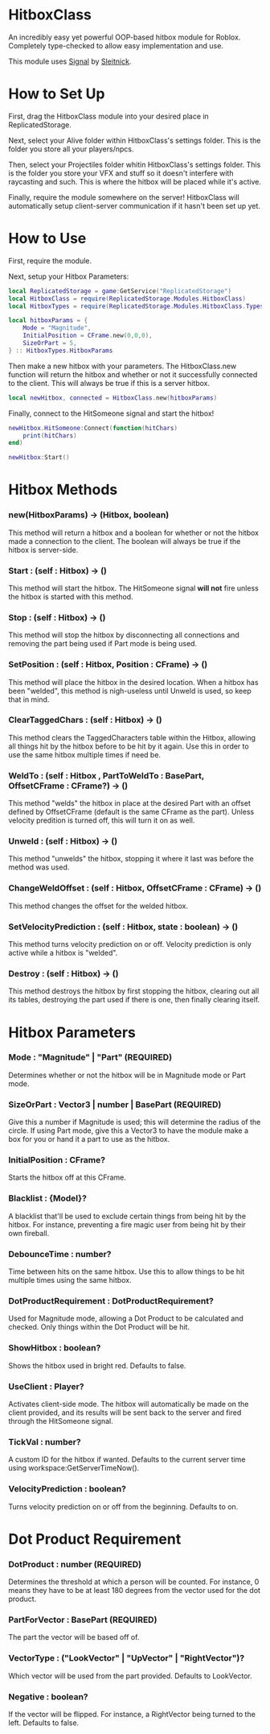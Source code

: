 # HitboxClass
An incredibly easy yet powerful OOP-based hitbox module for Roblox. Completely type-checked to allow easy implementation and use.

This module uses [Signal](https://sleitnick.github.io/RbxUtil/api/Signal/) by [Sleitnick](https://github.com/Sleitnick).

# How to Set Up
First, drag the HitboxClass module into your desired place in ReplicatedStorage.

Next, select your Alive folder within HitboxClass's settings folder. This is the folder you store all your players/npcs.

Then, select your Projectiles folder whitin HitboxClass's settings folder. This is the folder you store your VFX and stuff so it doesn't interfere with raycasting and such. This is where the hitbox will be placed while it's active.

Finally, require the module somewhere on the server! HitboxClass will automatically setup client-server communication if it hasn't been set up yet.

# How to Use
First, require the module.

Next, setup your Hitbox Parameters:
```lua
local ReplicatedStorage = game:GetService("ReplicatedStorage")
local HitboxClass = require(ReplicatedStorage.Modules.HitboxClass)
local HitboxTypes = require(ReplicatedStorage.Modules.HitboxClass.Types)

local hitboxParams = {
	Mode = "Magnitude",
	InitialPosition = CFrame.new(0,0,0),
	SizeOrPart = 5,
} :: HitboxTypes.HitboxParams
```

Then make a new hitbox with your parameters. The HitboxClass.new function will return the hitbox and whether or not it successfully connected to the client. This will always be true if this is a server hitbox.

```lua
local newHitbox, connected = HitboxClass.new(hitboxParams)
```

Finally, connect to the HitSomeone signal and start the hitbox!

```lua
newHitbox.HitSomeone:Connect(function(hitChars)
	print(hitChars)
end)

newHitbox:Start()
```

# Hitbox Methods

### new(HitboxParams) -> (Hitbox, boolean)

This method will return a hitbox and a boolean for whether or not the hitbox made a connection to the client. The boolean will always be true if the hitbox is server-side.

### Start : (self : Hitbox) -> ()

This method will start the hitbox. The HitSomeone signal **will not** fire unless the hitbox is started with this method.

### Stop : (self : Hitbox) -> ()

This method will stop the hitbox by disconnecting all connections and removing the part being used if Part mode is being used.

### SetPosition : (self : Hitbox, Position : CFrame) -> ()

This method will place the hitbox in the desired location. When a hitbox has been "welded", this method is nigh-useless until Unweld is used, so keep that in mind.

### ClearTaggedChars : (self : Hitbox) -> ()

This method clears the TaggedCharacters table within the Hitbox, allowing all things hit by the hitbox before to be hit by it again. Use this in order to use the same hitbox multiple times if need be.

### WeldTo : (self : Hitbox , PartToWeldTo : BasePart, OffsetCFrame : CFrame?) -> ()

This method "welds" the hitbox in place at the desired Part with an offset defined by OffsetCFrame (default is the same CFrame as the part). Unless velocity predition is turned off, this will turn it on as well.

### Unweld : (self : Hitbox) -> ()

This method "unwelds" the hitbox, stopping it where it last was before the method was used.

### ChangeWeldOffset : (self : Hitbox, OffsetCFrame : CFrame) -> ()

This method changes the offset for the welded hitbox.

### SetVelocityPrediction : (self : Hitbox, state : boolean) -> ()

This method turns velocity prediction on or off. Velocity prediction is only active while a hitbox is "welded".

### Destroy : (self : Hitbox) -> ()

This method destroys the hitbox by first stopping the hitbox, clearing out all its tables, destroying the part used if there is one, then finally clearing itself.

# Hitbox Parameters

### Mode : "Magnitude" | "Part" (REQUIRED)
Determines whether or not the hitbox will be in Magnitude mode or Part mode. 

### SizeOrPart : Vector3 | number | BasePart (REQUIRED)
Give this a number if Magnitude is used; this will determine the radius of the circle. If using Part mode, give this a Vector3 to have the module make a box for you or hand it a part to use as the hitbox. 

### InitialPosition : CFrame?
Starts the hitbox off at this CFrame.

### Blacklist : {Model}?
A blacklist that'll be used to exclude certain things from being hit by the hitbox. For instance, preventing a fire magic user from being hit by their own fireball.

### DebounceTime : number?
Time between hits on the same hitbox. Use this to allow things to be hit multiple times using the same hitbox.

### DotProductRequirement : DotProductRequirement?
Used for Magnitude mode, allowing a Dot Product to be calculated and checked. Only things within the Dot Product will be hit.

### ShowHitbox : boolean?
Shows the hitbox used in bright red. Defaults to false.

### UseClient : Player?
Activates client-side mode. The hitbox will automatically be made on the client provided, and its results will be sent back to the server and fired through the HitSomeone signal.

### TickVal : number?
A custom ID for the hitbox if wanted. Defaults to the current server time using workspace:GetServerTimeNow().

### VelocityPrediction : boolean?
Turns velocity prediction on or off from the beginning. Defaults to on.

# Dot Product Requirement

### DotProduct : number (REQUIRED)
Determines the threshold at which a person will be counted. For instance, 0 means they have to be at least 180 degrees from the vector used for the dot product.

### PartForVector : BasePart (REQUIRED)
The part the vector will be based off of.

### VectorType : ("LookVector" | "UpVector" | "RightVector")?
Which vector will be used from the part provided. Defaults to LookVector.

### Negative : boolean?
If the vector will be flipped. For instance, a RightVector being turned to the left. Defaults to false.